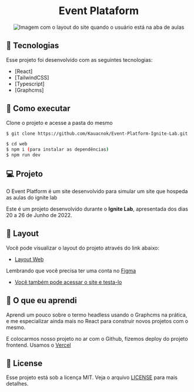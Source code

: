 <p align='center'> 
	<h1 align='center'>Event Plataform</h1>
</p>
<p align='center'> 
	<img src="https://i.imgur.com/ozqswIW.png" alt="Imagem com o layout do site quando o usuário está na aba de aulas">
</p>

## 🧪 Tecnologias

Esse projeto foi desenvolvido com as seguintes tecnologias:

- [React]
- [TailwindCSS]
- [Typescript]
- [Graphcms]

## 🚀 Como executar

Clone o projeto e acesse a pasta do mesmo

```bash
$ git clone https://github.com/Kauacnok/Event-Platform-Ignite-Lab.git

$ cd web
$ npm i (para instalar as dependências)
$ npm run dev

```

## 💻 Projeto

O Event Platform é um site desenvolvido para simular um site que hospeda as aulas do ignite lab

Este é um projeto desenvolvido durante o **Ignite Lab**, apresentada dos dias 20 a 26 de Junho de 2022.

## 🔖 Layout

Você pode visualizar o layout do projeto através do link abaixo:

- [Layout Web](https://www.figma.com/community/file/1120711251998877938)

Lembrando que você precisa ter uma conta no [Figma](http://figma.com/)

- [Você também pode acessar o site e testa-lo](https://event-platform-ignite-lab.vercel.app/)

## 📖 O que eu aprendi

Aprendi um pouco sobre o termo headless usando o Graphcms na prática, e me especializar ainda mais no React para construir novos projetos com o mesmo.

E colocarmos nosso projeto no ar com o Github, fizemos deploy do projeto frontend. Usamos o [Vercel](https://vercel.com/)

## 📝 License

Esse projeto está sob a licença MIT. Veja o arquivo [LICENSE](https://github.com/Kauacnok/Event-Platform-Ignite-Lab/blob/main/license) para mais detalhes.
